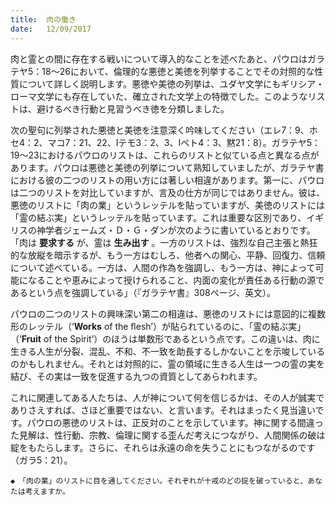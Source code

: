 ```yaml
---
title:  肉の働き
date:   12/09/2017
---
```


肉と霊との間に存在する戦いについて導入的なことを述べたあと、パウロはガラテヤ5：18～26において、倫理的な悪徳と美徳を列挙することでその対照的な性質について詳しく説明します。悪徳や美徳の列挙は、ユダヤ文学にもギリシア・ローマ文学にも存在していた、確立された文学上の特徴でした。このようなリストは、避けるべき行動と見習うべき徳を分類しました。

次の聖句に列挙された悪徳と美徳を注意深く吟味してください（エレ7：9、ホセ4：2、マコ7：21、22、Ⅰテモ3：2、3、Ⅰペト4：3、黙21：8）。ガラテヤ5：19～23におけるパウロのリストは、これらのリストと似ている点と異なる点があります。パウロは悪徳と美徳の列挙について熟知していましたが、ガラテヤ書における彼の二つのリストの用い方には著しい相違があります。第一に、パウロは二つのリストを対比していますが、言及の仕方が同じではありません。彼は、悪徳のリストに「肉の業」というレッテルを貼っていますが、美徳のリストには「霊の結ぶ実」というレッテルを貼っています。これは重要な区別であり、イギリスの神学者ジェームズ・Ｄ・Ｇ・ダンが次のように書いているとおりです。「肉は **要求する** が、霊は **生み出す** 。一方のリストは、強烈な自己主張と熱狂的な放縦を暗示するが、もう一方はむしろ、他者への関心、平静、回復力、信頼について述べている。一方は、人間の作為を強調し、もう一方は、神によって可能になることや恵みによって授けられること、内面の変化が責任ある行動の源であるという点を強調している」（『ガラテヤ書』308ページ、英文）。

パウロの二つのリストの興味深い第二の相違は、悪徳のリストには意図的に複数形のレッテル（‘**Works** of the ﬂesh’）が貼られているのに、「霊の結ぶ実」（‘**Fruit** of the Spirit’）のほうは単数形であるという点です。この違いは、肉に生きる人生が分裂、混乱、不和、不一致を助長するしかないことを示唆しているのかもしれません。それとは対照的に、霊の領域に生きる人生は一つの霊の実を結び、その実は一致を促進する九つの資質としてあらわれます。

これに関連してある人たちは、人が神について何を信じるかは、その人が誠実でありさえすれば、さほど重要ではない、と言います。それはまったく見当違いです。パウロの悪徳のリストは、正反対のことを示しています。神に関する間違った見解は、性行動、宗教、倫理に関する歪んだ考えにつながり、人間関係の破は綻をもたらします。さらに、それらは永遠の命を失うことにもつながるのです（ガラ5：21）。

`◆　「肉の業」のリストに目を通してください。それぞれが十戒のどの掟を破っていると、あなたは考えますか。`
